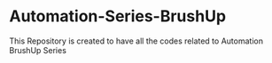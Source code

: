 # Automation-Series-BrushUp
This Repository is created to have all the codes related to Automation BrushUp Series
